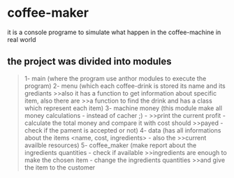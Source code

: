 # coffee-maker
it is a console programe to simulate what happen in the coffee-machine in real world

## the project was divided into modules
  >1- main (where the program use anthor modules to execute the program)
  >2- menu (which each coffee-drink is stored its name and its grediants 
    >>also it has a function to get information about specific item, also there are 
    >>a function to find the drink and has a class which represent each item)
  >3- machine money (this module make all money calculations - instead of cacher ;) -
    >>print the current profit - calculate the total money and compare it with cost should
    >>payed - check if the pament is accepted or not)
  >4- data (has all informations about the items <name, cost, ingredients> - also the
    >>current availble resources)
  >5- coffee_maker (make report about the ingredients quantities - check if available
    >>ingredients are enough to make the chosen item - change the ingredients quantities
    >>and give the item to the customer
  
